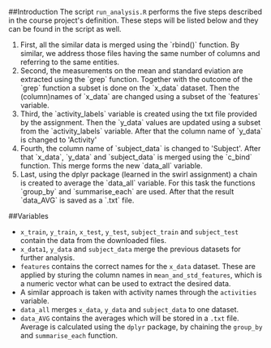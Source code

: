 ##Introduction
The script `run_analysis.R` performs the five steps described in the course project's definition. These steps will be listed
below and they can be found in the script as well.

<ol>
<li>First, all the similar data is merged using the `rbind()` function. By similar, we address those files having the same number
of columns and referring to the same entities.</li>
<li>Second, the measurements on the mean and standard eviation are extracted using the `grep` function. Together with the outcome of the
`grep` function a subset is done on the `x_data` dataset. Then the (column)names of `x_data` are changed using a subset of the `features` variable.</li>
<li>Third, the `activity_labels` variable is created using the txt file provided by the assignment. Then the `y_data` values are updated using a subset from the
`activity_labels` variable. After that the column name of `y_data` is changed to 'Activity' </li>
<li>Fourth, the column name of `subject_data` is changed to 'Subject'. After that `x_data`, `y_data` and `subject_data` is merged using the `c_bind` function. This merge forms
the new `data_all` variable.</li>
<li>Last, using the dplyr package (learned in the swirl assignment) a chain is created to average the `data_all` variable. For this task the functions `group_by` and `summarise_each` are used. After that the
result `data_AVG` is saved as a `.txt` file.</li>
</ol>

##Variables
- `x_train`, `y_train`, `x_test`, `y_test`, `subject_train` and `subject_test` contain the data from the downloaded files.
- `x_data1`, `y_data` and `subject_data` merge the previous datasets for further analysis.
- `features` contains the correct names for the `x_data` dataset. These are applied by sturing the column names in `mean_and_std_features`, which is a numeric vector what can be used to extract the desired data.
- A similar approach is taken with activity names through the `activities` variable.
- `data_all` merges `x_data`, `y_data` and `subject_data` to one dataset.
- `data_AVG` contains the averages which will be stored in a `.txt` file. Average is calculated using the `dplyr` package, by chaining the `group_by` and `summarise_each` function.
